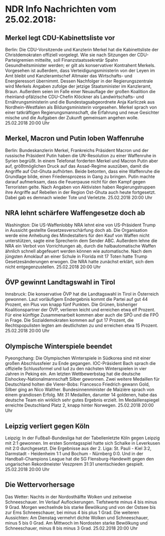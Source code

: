 # NDR Info Nachrichten vom 25.02.2018:


## Merkel legt CDU-Kabinettsliste vor
Berlin: Die CDU-Vorsitzende und Kanzlerin Merkel hat die Kabinettsliste der Christdemokraten offiziell vorgelegt. Wie sie nach Sitzungen der CDU-Parteigremien mitteilte, soll Finanzstaatssekretär Spahn Gesundheitsminister werden; er gilt als konservativer Kontrahent Merkels. Vorgesehen ist außerdem, dass Verteidigungsministerin von der Leyen im Amt bleibt und Kanzleramtschef Altmaier das Wirtschafts- und Energieressort übernimmt. Dessen Nachfolger in der Regierungszentrale wird Merkels Angaben zufolge der jetzige Staatsminister im Kanzleramt, Braun. Außerdem seien im Falle einer Neuauflage der großen Koalition die rheinland-pfälzische CDU-Chefin Klöckner als Landwirtschafts- und Ernährungsministerin und die Bundestagsabgeordnete Anja Karliczek aus Nordhein-Westfalen als Bildungsministerin vorgesehen. Merkel sprach von einer tatkräftigen Regierungsmannschaft, die Erfahrung und neue Gesichter mische und die Aufgaben der Zukunft gemeinsam angehen wolle. 25.02.2018 20:00 Uhr 

## Merkel, Macron und Putin loben Waffenruhe
Berlin: Bundeskanzlerin Merkel, Frankreichs Präsident Macron und der russische Präsident Putin haben die UN-Resolution zu einer Waffenruhe in Syrien begrüßt. In einem Telefonat forderten Merkel und Macron Putin aber auf, größtmöglichen Druck auf das Assad-Regime auszüben, damit die Angriffe auf Ost-Ghuta aufhörten. Beide betonten, dass eine Waffenruhe die Grundlage bilde, einen Friedensprozess in Gang zu bringen. Putin machte darauf aufmerksam, dass die Feuerpause nicht für den Kampf gegen Terroristen gelte. Nach Angaben von Aktivisten haben Regierungstruppen ihre Angriffe auf Rebellen in der Region Ost-Ghuta auch heute fortgesetzt. Dabei gab es demnach wieder Tote und Verletzte. 25.02.2018 20:00 Uhr 

## NRA lehnt schärfere Waffengesetze doch ab
Washington: Die US-Waffenlobby NRA lehnt eine von US-Präsident Trump in Aussicht gestellte Gesetzesverschärfung doch ab. Die Organisation werde eine Anhebung des Mindestalters für den Kauf von Waffen nicht unterstützen, sagte eine Sprecherin dem Sender ABC. Außerdem lehne die NRA ein Verbot von Vorrichtungen ab, durch die halbautomatische Waffen ähnlich schnell abgefeuert werden können wie automatische. Nach dem jüngsten Amoklauf an einer Schule in Florida mit 17 Toten hatte Trump Gesetzesänderungen erwogen. Die NRA hatte zunächst erklärt, sich dem nicht entgegenzustellen. 25.02.2018 20:00 Uhr 

## ÖVP gewinnt Landtagswahl in Tirol
Innsbruck: Die konservative ÖVP hat die Landtagswahl in Tirol in Österreich gewonnen. Laut vorläufigem Endergebnis kommt die Partei auf gut 44 Prozent, ein Plus von knapp fünf Punkten. Die Grünen, bisheriger Koalitionspartner der ÖVP, verlieren leicht und erreichen etwa elf Prozent. Für eine künftige Zusammenarbeit kommen aber auch die SPÖ und die FPÖ in Frage. Die Sozialdemokraten kommen auf gut 17 Prozent, die Rechtspopulisten legten am deutlichsten zu und erreichen etwa 15 Prozent. 25.02.2018 20:00 Uhr 

## Olympische Winterspiele beendet
Pyeongchang: 		Die Olympischen Winterspiele in Südkorea sind mit einer großen Abschlussfeier zu Ende gegangen. IOC-Präsident Bach sprach die offizielle Schlussformel und lud zu den nächsten Winterspielen in vier Jahren in Peking ein. Am letzten Wettbewerbstag hat die deutsche Eishockey-Nationalmannschaft Silber gewonnen. Zwei weitere Medaillen für Deutschland holten die Vierer-Bobs: Francesco Friedrich gewann Gold, Silber ging an Nico Walther. Bundesinnenminister de Maizière sprach von einem grandiosen Erfolg. Mit 31 Medaillen, darunter 14 goldenen, habe das deutsche Team ein wirklich sehr gutes Ergebnis erzielt. Im Medaillenspiegel erreichte Deutschland Platz 2, knapp hinter Norwegen. 25.02.2018 20:00 Uhr 

## Leipzig verliert gegen Köln
Leipzig: In der Fußball-Bundesliga hat der Tabellenletzte Köln gegen Leipzig mit 2:1 gewonnen. Im ersten Sonntagsspiel hatte sich Schalke in Leverkusen mit 2:0 durchgesetzt. Die Ergebnisse aus der 2. Liga:
St. Pauli - Kiel 3:2,
Darmstadt - Heidenheim 1:1
und
Bochum - Nürnberg 0:0.
Und in der Handball-Champions League hat die SG Flensburg-Handewitt gegen den ungarischen Rekordmeister Veszprem 31:31 unentschieden gespielt. 25.02.2018 20:00 Uhr 

## Die Wettervorhersage
Das Wetter:
Nachts in der Nordosthälfte Wolken und zeitweise Schneeschauer. Im Verlauf Auflockerungen. Tiefstwerte minus 4 bis minus 9 Grad. Morgen wechselnde bis starke Bewölkung und von der Ostsee bis zur Ems Schneeschauer, bei minus 4 bis plus 1 Grad. Die weiteren Aussichten: Am Dienstag vermehrt dichte Wolken und Schneeschauer, minus 5 bis 0 Grad. Am Mittwoch im Nordosten starke Bewölkung und Schneeschauer, minus 8 bis minus 3 Grad. 25.02.2018 20:00 Uhr 
